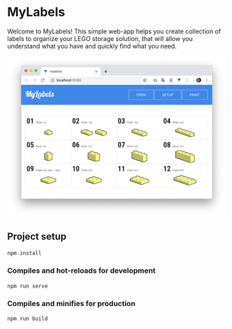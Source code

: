 # MyLabels

Welcome to MyLabels! This simple web-app helps you create collection of labels to organize your LEGO storage solution, that will allow you understand what you have and quickly find what you need.

![screenshot](/screenshot.png)

## Project setup
```
npm install
```

### Compiles and hot-reloads for development
```
npm run serve
```

### Compiles and minifies for production
```
npm run build
```
